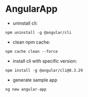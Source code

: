 # AngularApp
- uninstall cli:
```
npm uninstall -g @angular/cli
```
- clean npm cache:
```
npm cache clean --force
```
- install cli with specific version:
```
npm install -g @angular/cli@8.3.29
```
- generate sample app
```
ng new angular-app
```